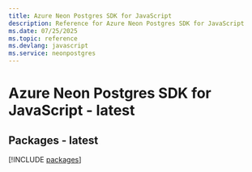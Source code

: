 ```yaml
---
title: Azure Neon Postgres SDK for JavaScript
description: Reference for Azure Neon Postgres SDK for JavaScript
ms.date: 07/25/2025
ms.topic: reference
ms.devlang: javascript
ms.service: neonpostgres
---
```

# Azure Neon Postgres SDK for JavaScript - latest
## Packages - latest
[!INCLUDE [packages](neon-postgres-index.md)]